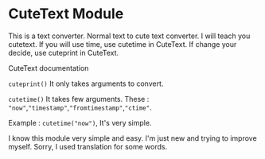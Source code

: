 # CuteText Module

This is a text converter. Normal text to cute text converter. I will teach you cutetext. If you will use time, use cutetime in CuteText. If change your decide, use cuteprint in CuteText.

CuteText documentation

`cuteprint()` It only takes arguments to convert.

`cutetime()` It takes few arguments. These : `"now"`,`"timestamp"`,`"fromtimestamp"`,`"ctime"`. 

Example : `cutetime("now")`, It's very simple.

I know this module very simple and easy. I'm just new and trying to improve myself. Sorry, I used translation for some words.
